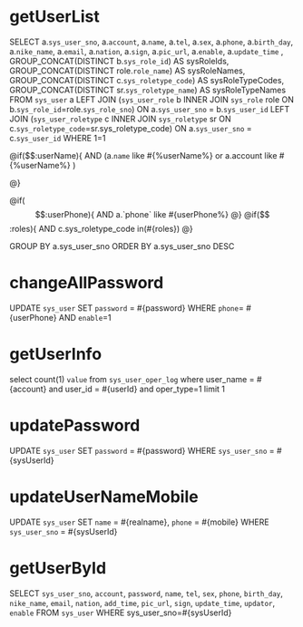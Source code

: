 getUserList
===
SELECT 
  a.`sys_user_sno`,
  a.`account`,
  a.`name`,
  a.`tel`,
  a.`sex`,
  a.`phone`,
  a.`birth_day`,
  a.`nike_name`,
  a.`email`,
  a.`nation`,
  a.`sign`,
  a.`pic_url`,
  a.`enable`,
  a.`update_time` ,
  GROUP_CONCAT(DISTINCT b.`sys_role_id`) AS sysRoleIds,
  GROUP_CONCAT(DISTINCT role.`role_name`) AS sysRoleNames,
  GROUP_CONCAT(DISTINCT c.`sys_roletype_code`) AS sysRoleTypeCodes,
  GROUP_CONCAT(DISTINCT sr.`sys_roletype_name`) AS sysRoleTypeNames
FROM
  `sys_user` a 
  LEFT JOIN (`sys_user_role` b INNER JOIN `sys_role` role ON b.`sys_role_id`=role.`sys_role_sno`)
    ON a.`sys_user_sno` = b.`sys_user_id` 
  LEFT JOIN (`sys_user_roletype` c INNER JOIN `sys_roletype` sr ON c.`sys_roletype_code`=sr.sys_roletype_code)
    ON a.`sys_user_sno` = c.`sys_user_id` 
WHERE 1=1 

@if($$:userName){
AND (a.`name` like #{%userName%} or a.account like #{%userName%} )

@}

@if($$:userPhone){
AND a.`phone` like #{userPhone%}
@}
@if($$:roles){
AND c.sys_roletype_code in(#{roles})
@}

GROUP BY a.sys_user_sno 
ORDER BY a.sys_user_sno DESC 


changeAllPassword
===
UPDATE
   `sys_user`
SET
  `password` = #{password}
WHERE `phone`= #{userPhone} AND `enable`=1


getUserInfo
===
select count(1) `value` from `sys_user_oper_log` 
where user_name = #{account}
and user_id = #{userId}
and oper_type=1 
limit 1

updatePassword
===
UPDATE
  `sys_user`
SET
  `password` = #{password}
WHERE `sys_user_sno` = #{sysUserId}

updateUserNameMobile
===
UPDATE
  `sys_user`
SET
  `name` = #{realname},
  `phone` = #{mobile}
WHERE `sys_user_sno` = #{sysUserId}


getUserById
===
SELECT
  `sys_user_sno`,
  `account`,
  `password`,
  `name`,
  `tel`,
  `sex`,
  `phone`,
  `birth_day`,
  `nike_name`,
  `email`,
  `nation`,
  `add_time`,
  `pic_url`,
  `sign`,
  `update_time`,
  `updator`,
  `enable`
FROM
  `sys_user`
WHERE sys_user_sno=#{sysUserId}
